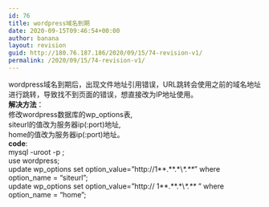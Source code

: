 ```yaml
---
id: 76
title: wordpress域名到期
date: 2020-09-15T09:46:54+00:00
author: banana
layout: revision
guid: http://180.76.187.186/2020/09/15/74-revision-v1/
permalink: /2020/09/15/74-revision-v1/
---
```

wordpress域名到期后，出现文件地址引用错误，URL跳转会使用之前的域名地址进行跳转，导致找不到页面的错误，想直接改为IP地址使用。  
**解决方法**：  
修改wordpress数据库的wp_options表,  
siteurl的值改为服务器ip(:port)地址,  
home的值改为服务器ip(:port)地址。  
**code**:  
mysql -uroot -p ;  
use wordpress;  
update wp\_options set option\_value=&#8221;http://1\*\*.\*\*.\*\\*\*.\*\**&#8221; where option_name = &#8220;siteurl&#8221;;  
update wp\_options set option\_value=&#8221;http:// 1\*\*.\*\*.\*\\*\*.\*\** &#8221; where option_name = &#8220;home&#8221;;